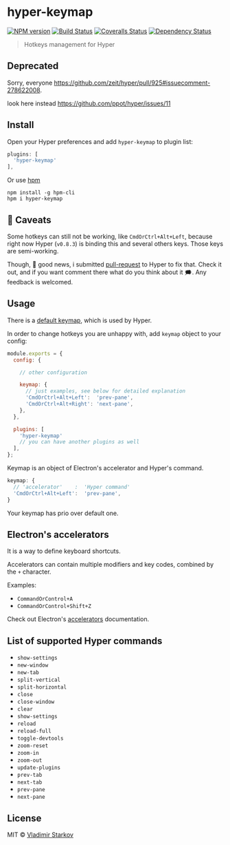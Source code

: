 # hyper-keymap

[![NPM version][npm-image]][npm-url]
[![Build Status][travis-image]][travis-url]
[![Coveralls Status][coveralls-image]][coveralls-url]
[![Dependency Status][depstat-image]][depstat-url]

> Hotkeys management for Hyper

## Deprecated

Sorry, everyone https://github.com/zeit/hyper/pull/925#issuecomment-278622008.

look here instead https://github.com/ppot/hyper/issues/11 

## Install

Open your Hyper preferences and add `hyper-keymap` to plugin list:

```js
plugins: [
  'hyper-keymap'
],
```

Or use [hpm][hpm]

    npm install -g hpm-cli
    hpm i hyper-keymap


[hpm]: https://npm.im/hpm-cli

## 🤔 Caveats

Some hotkeys can still not be working, like `CmdOrCtrl+Alt+Left`,
because right now Hyper (`v0.8.3`) is binding this and several others keys.
Those keys are semi-working.  

Though, 🎉 good news, i submitted [pull-request][pr] to Hyper to fix that.
Check it out, and if you want comment there what do you think about it 🗯. Any feedback is welcomed.

[pr]: https://github.com/zeit/hyper/pull/925

## Usage

There is a [default keymap](./src/default-keymap.js), which is used by Hyper.

In order to change hotkeys you are unhappy with, add `keymap` object to your config:

```js
module.exports = {
  config: {

    // other configuration

    keymap: {
      // just examples, see below for detailed explanation
      'CmdOrCtrl+Alt+Left':  'prev-pane',
      'CmdOrCtrl+Alt+Right': 'next-pane',
    },
  },

  plugins: [
    'hyper-keymap'
    // you can have another plugins as well
  ],
};
```

Keymap is an object of Electron's accelerator and Hyper's command.

```js
keymap: {
  // 'accelerator'    :  'Hyper command'
  'CmdOrCtrl+Alt+Left':  'prev-pane',
}
```

Your keymap has prio over default one.

## Electron's accelerators

It is a way to define keyboard shortcuts.

Accelerators can contain multiple modifiers and key codes, combined by the `+` character.

Examples:

* `CommandOrControl+A`
* `CommandOrControl+Shift+Z`

Check out Electron's [accelerators][elacc] documentation.

[elacc]: http://electron.atom.io/docs/api/accelerator/

## List of supported Hyper commands

* `show-settings`
* `new-window`
* `new-tab`
* `split-vertical`
* `split-horizontal`
* `close`
* `close-window`
* `clear`
* `show-settings`
* `reload`
* `reload-full`
* `toggle-devtools`
* `zoom-reset`
* `zoom-in`
* `zoom-out`
* `update-plugins`
* `prev-tab`
* `next-tab`
* `prev-pane`
* `next-pane`

## License

MIT © [Vladimir Starkov](https://iamstarkov.com)

[npm-url]: https://npmjs.org/package/hyper-keymap
[npm-image]: https://img.shields.io/npm/v/hyper-keymap.svg?style=flat-square

[travis-url]: https://travis-ci.org/iamstarkov/hyper-keymap
[travis-image]: https://img.shields.io/travis/iamstarkov/hyper-keymap.svg?style=flat-square

[coveralls-url]: https://coveralls.io/r/iamstarkov/hyper-keymap
[coveralls-image]: https://img.shields.io/coveralls/iamstarkov/hyper-keymap.svg?style=flat-square

[depstat-url]: https://david-dm.org/iamstarkov/hyper-keymap
[depstat-image]: https://david-dm.org/iamstarkov/hyper-keymap.svg?style=flat-square
